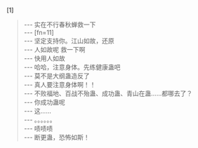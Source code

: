 
[1] 
>--- 实在不行春秋蝉救一下<br>
>--- [fn=11]<br>
>--- 坚定支持你。江山如故，还原<br>
>--- 人如故呢 救一下啊<br>
>--- 快用人如故<br>
>--- 哈哈，注意身体。先练健康蛊吧<br>
>--- 莫不是大纲蛊造反了<br>
>--- 真人要注意身体啊！！<br>
>--- 不败福地、百战不殆蛊、成功蛊、青山在蛊……都哪去了？<br>
>--- 你成功蛊呢<br>
>--- 这……<br>
>--- 。。。。。。<br>
>--- 啧啧啧<br>
>--- 断更蛊，恐怖如斯！<br>
